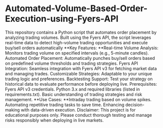 # Automated-Volume-Based-Order-Execution-using-Fyers-API
This repository contains a Python script that automates order placement by analyzing trading volumes. Built using the Fyers API, the script leverages real-time data to detect high-volume trading opportunities and execute buy/sell orders automatically
**Key Features:
**Real-time Volume Analysis: Monitors trading volume on specified intervals (e.g., 5-minute candles).
Automated Order Placement: Automatically punches buy/sell orders based on predefined volume thresholds and trading strategies.
Fyers API Integration: Seamless integration with Fyers API v3 for fetching market data and managing trades.
Customizable Strategies: Adaptable to your unique trading logic and preferences.
Backtesting Support: Test your strategy on historical data to evaluate performance before deploying live.
Prerequisites:
Fyers API v3 credentials.
Python 3.x and required libraries (listed in requirements.txt).
Basic understanding of trading strategies and risk management.
**Use Cases:
**Intraday trading based on volume spikes.
Automating repetitive trading tasks to save time.
Enhancing decision-making with data-driven execution.
Disclaimer:
This project is for educational purposes only. Please conduct thorough testing and manage risks responsibly when deploying in live markets.
